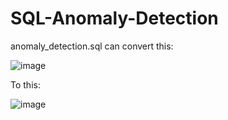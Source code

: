 # SQL-Anomaly-Detection

anomaly_detection.sql can convert this:

![image](https://user-images.githubusercontent.com/49396991/109578643-a96a1f00-7b4b-11eb-82f7-d342a34a5b03.png)

 
 To this:
 
 ![image](https://user-images.githubusercontent.com/49396991/109578630-a111e400-7b4b-11eb-86bc-b59153c083ff.png)

